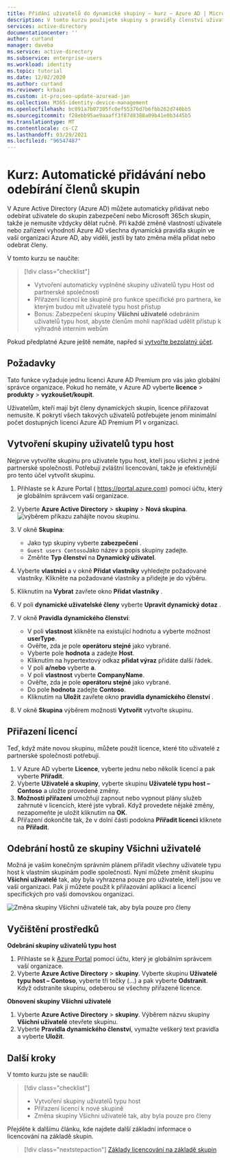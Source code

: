 ```yaml
---
title: Přidání uživatelů do dynamické skupiny – kurz – Azure AD | Microsoft Docs
description: V tomto kurzu použijete skupiny s pravidly členství uživatelů k automatickému přidávání nebo odebírání uživatelů.
services: active-directory
documentationcenter: ''
author: curtand
manager: daveba
ms.service: active-directory
ms.subservice: enterprise-users
ms.workload: identity
ms.topic: tutorial
ms.date: 12/02/2020
ms.author: curtand
ms.reviewer: krbain
ms.custom: it-pro;seo-update-azuread-jan
ms.collection: M365-identity-device-management
ms.openlocfilehash: bc891a7b07305fc0ef55376d7b6fbb262d740bb5
ms.sourcegitcommit: f28ebb95ae9aaaff3f87d8388a09b41e0b3445b5
ms.translationtype: MT
ms.contentlocale: cs-CZ
ms.lasthandoff: 03/29/2021
ms.locfileid: "96547487"
---
```

# <a name="tutorial-add-or-remove-group-members-automatically"></a>Kurz: Automatické přidávání nebo odebírání členů skupin

V Azure Active Directory (Azure AD) můžete automaticky přidávat nebo odebírat uživatele do skupin zabezpečení nebo Microsoft 365ch skupin, takže je nemusíte vždycky dělat ručně. Při každé změně vlastností uživatele nebo zařízení vyhodnotí Azure AD všechna dynamická pravidla skupin ve vaší organizaci Azure AD, aby viděli, jestli by tato změna měla přidat nebo odebrat členy.

V tomto kurzu se naučíte:
> [!div class="checklist"]
> * Vytvoření automaticky vyplněné skupiny uživatelů typu Host od partnerské společnosti
> * Přiřazení licencí ke skupině pro funkce specifické pro partnera, ke kterým budou mít uživatelé typu host přístup
> * Bonus: Zabezpečení skupiny **Všichni uživatelé** odebráním uživatelů typu host, abyste členům mohli například udělit přístup k výhradně interním webům

Pokud předplatné Azure ještě nemáte, napřed si [vytvořte bezplatný účet](https://azure.microsoft.com/free/).

## <a name="prerequisites"></a>Požadavky

Tato funkce vyžaduje jednu licenci Azure AD Premium pro vás jako globální správce organizace. Pokud ho nemáte, v Azure AD vyberte **licence**  >  **produkty**  >  **vyzkoušet/koupit**.

Uživatelům, kteří mají být členy dynamických skupin, licence přiřazovat nemusíte. K pokrytí všech takových uživatelů potřebujete jenom minimální počet dostupných licencí Azure AD Premium P1 v organizaci. 

## <a name="create-a-group-of-guest-users"></a>Vytvoření skupiny uživatelů typu host

Nejprve vytvoříte skupinu pro uživatele typu host, kteří jsou všichni z jedné partnerské společnosti. Potřebují zvláštní licencování, takže je efektivnější pro tento účel vytvořit skupinu.

1. Přihlaste se k Azure Portal ( https://portal.azure.com) pomocí účtu, který je globálním správcem vaší organizace.
2. Vyberte **Azure Active Directory**  >  **skupiny**  >  **Nová skupina**.
   ![výběrem příkazu zahájíte novou skupinu.](./media/groups-dynamic-tutorial/new-group.png)
3. V okně **Skupina**:
  
   * Jako typ skupiny vyberte **zabezpečení** .
   * `Guest users Contoso`Jako název a popis skupiny zadejte.
   * Změňte **Typ členství** na **Dynamický uživatel**.
   
4. Vyberte **vlastníci** a v okně **Přidat vlastníky** vyhledejte požadované vlastníky. Klikněte na požadované vlastníky a přidejte je do výběru.
5. Kliknutím na **Vybrat** zavřete okno **Přidat vlastníky** .  
6. V poli **dynamické uživatelské členy** vyberte **Upravit dynamický dotaz** .
7. V okně **Pravidla dynamického členství**:

   * V poli **vlastnost** klikněte na existující hodnotu a vyberte možnost **userType**. 
   * Ověřte, zda je pole **operátoru** **stejné** jako vybrané.  
   * Vyberte pole **hodnota** a zadejte **Host**. 
   * Kliknutím na hypertextový odkaz **přidat výraz** přidáte další řádek.
   * V poli **a/nebo** vyberte **a**.
   * V poli **vlastnost** vyberte **CompanyName**.
   * Ověřte, zda je pole **operátoru** **stejné** jako vybrané.
   * Do pole **hodnota** zadejte **Contoso**.
   * Kliknutím na **Uložit** zavřete okno **pravidla dynamického členství** .
   
8. V okně **Skupina** výběrem možnosti **Vytvořit** vytvořte skupinu.

## <a name="assign-licenses"></a>Přiřazení licencí

Teď, když máte novou skupinu, můžete použít licence, které tito uživatelé z partnerské společnosti potřebují.

1. V Azure AD vyberte **Licence**, vyberte jednu nebo několik licencí a pak vyberte **Přiřadit**.
2. Vyberte **Uživatelé a skupiny**, vyberte skupinu **Uživatelé typu host – Contoso** a uložte provedené změny.
3. **Možnosti přiřazení** umožňují zapnout nebo vypnout plány služeb zahrnuté v licencích, které jste vybrali. Když provedete nějaké změny, nezapomeňte je uložit kliknutím na **OK**.
4. Přiřazení dokončíte tak, že v dolní části podokna **Přiřadit licenci** kliknete na **Přiřadit**.

## <a name="remove-guests-from-all-users-group"></a>Odebrání hostů ze skupiny Všichni uživatelé

Možná je vaším konečným správním plánem přiřadit všechny uživatele typu host k vlastním skupinám podle společnosti. Nyní můžete změnit skupinu **Všichni uživatelé** tak, aby byla vyhrazena pouze pro uživatele, kteří jsou ve vaší organizaci. Pak ji můžete použít k přiřazování aplikací a licencí specifických pro vaši domovskou organizaci.

   ![Změna skupiny Všichni uživatelé tak, aby byla pouze pro členy](./media/groups-dynamic-tutorial/all-users-edit.png)

## <a name="clean-up-resources"></a>Vyčištění prostředků

**Odebrání skupiny uživatelů typu host**

1. Přihlaste se k [Azure Portal](https://portal.azure.com) pomocí účtu, který je globálním správcem vaší organizace.
2. Vyberte **Azure Active Directory**  >  **skupiny**. Vyberte skupinu **Uživatelé typu host – Contoso**, vyberte tři tečky (...) a pak vyberte **Odstranit**. Když odstraníte skupinu, odeberou se všechny přiřazené licence.

**Obnovení skupiny Všichni uživatelé**
1. Vyberte **Azure Active Directory**  >  **skupiny**. Výběrem názvu skupiny **Všichni uživatelé** otevřete skupinu.
1. Vyberte **Pravidla dynamického členství**, vymažte veškerý text pravidla a vyberte **Uložit**.

## <a name="next-steps"></a>Další kroky

V tomto kurzu jste se naučili:
> [!div class="checklist"]
> * Vytvoření skupiny uživatelů typu host
> * Přiřazení licencí k nové skupině
> * Změna skupiny Všichni uživatelé tak, aby byla pouze pro členy

Přejděte k dalšímu článku, kde najdete další základní informace o licencování na základě skupin.
> [!div class="nextstepaction"]
> [Základy licencování na základě skupin](../fundamentals/active-directory-licensing-whatis-azure-portal.md)



